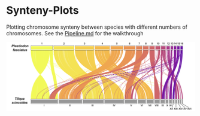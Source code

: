 # Synteny-Plots
Plotting chromosome synteny between species with different numbers of chromosomes. See the [Pipeline.md](https://github.com/jomhoff/Synteny-Plots/blob/main/Pipeline.md) for the walkthrough

![synteny plot](pfas-tiliqua_synteny.png)
